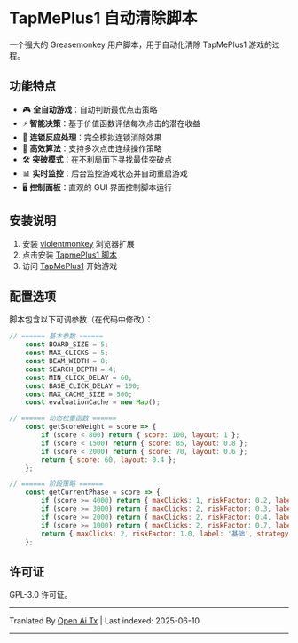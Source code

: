 # TapMePlus1 自动清除脚本

一个强大的 Greasemonkey 用户脚本，用于自动化清除 TapMePlus1 游戏的过程。

## 功能特点

- 🎮 **全自动游戏**：自动判断最优点击策略
- ⚡ **智能决策**：基于价值函数评估每次点击的潜在收益
- 🔁 **连锁反应处理**：完全模拟连锁消除效果
- 🚀 **高效算法**：支持多次点击连续操作策略
- 🛠 **突破模式**：在不利局面下寻找最佳突破点
- 📊 **实时监控**：后台监控游戏状态并自动重启游戏
- 🖥 **控制面板**：直观的 GUI 界面控制脚本运行

## 安装说明

1. 安装 [violentmonkey](https://violentmonkey.github.io/) 浏览器扩展
2. 点击安装 [TapmePlus1 脚本](https://github.com/baimengshi/tapmeplus1/raw/main/TapMePlus1_auto-clear.user.js)
3. 访问 [TapMePlus1](https://tapmeplus1.com/) 开始游戏

## 配置选项

脚本包含以下可调参数（在代码中修改）：

```javascript
// ====== 基本参数 ======
    const BOARD_SIZE = 5;
    const MAX_CLICKS = 5;
    const BEAM_WIDTH = 8;
    const SEARCH_DEPTH = 4;
    const MIN_CLICK_DELAY = 60;
    const BASE_CLICK_DELAY = 100;
    const MAX_CACHE_SIZE = 500;
    const evaluationCache = new Map();

// ====== 动态权重函数 ======
    const getScoreWeight = score => {
        if (score < 800) return { score: 100, layout: 1 };
        if (score < 1500) return { score: 85, layout: 0.8 };
        if (score < 2000) return { score: 70, layout: 0.6 };
        return { score: 60, layout: 0.4 };
    };

// ====== 阶段策略 ======
    const getCurrentPhase = score => {
        if (score >= 4000) return { maxClicks: 1, riskFactor: 0.2, label: '4000+', strategy: 'focusLargeGroups' };
        if (score >= 3000) return { maxClicks: 2, riskFactor: 0.3, label: '3000+', strategy: 'balanceEdgeAndCenter' };
        if (score >= 2000) return { maxClicks: 2, riskFactor: 0.4, label: '2000+', strategy: 'maximizeChainPotential' };
        if (score >= 1000) return { maxClicks: 2, riskFactor: 0.7, label: '1000+', strategy: 'conservativeGrowth' };
        return { maxClicks: 2, riskFactor: 1.0, label: '基础', strategy: 'default' };
    };
```

## 许可证

GPL-3.0 许可证。

---

Tranlated By [Open Ai Tx](https://github.com/OpenAiTx/OpenAiTx) | Last indexed: 2025-06-10

---